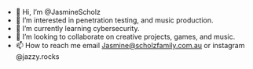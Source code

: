 - 👋 Hi, I’m @JasmineScholz
- 👀 I’m interested in penetration testing, and music production.
- 🌱 I’m currently learning cybersecurity.
- 💞️ I’m looking to collaborate on creative projects, games, and music.
- 📫 How to reach me email Jasmine@scholzfamily.com.au or instagram @jazzy.rocks
